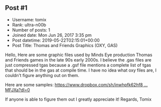 ## Post #1
- Username: tomix
- Rank: ultra-n00b
- Number of posts: 1
- Joined date: Mon Jun 26, 2017 3:35 pm
- Post datetime: 2019-05-22T02:15:01+00:00
- Post Title: Thomas and Friends Graphics (OXY, GAS)

Hello,
Here are some graphic files used by Minds Eye production Thomas and Friends games in the late 90s early 2000s. I believe the .gas files are just compressed tgas because a .gsf file mentions a complete list of tgas that should be in the gas at compile time. I have no idea what oxy files are, I couldn't figure anything out on them. 

Here are some samples:
[https://www.dropbox.com/sh/inwhpfk62hf8 ... MFJXa?dl=0](https://www.dropbox.com/sh/inwhpfk62hf86iy/AADFUGEdlcaZL1JEawCHMFJXa?dl=0)

If anyone is able to figure them out I greatly appreciate it!
Regards,
Tomix
